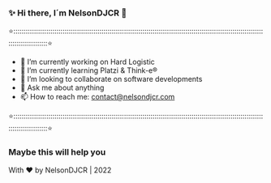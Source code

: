 ### ✨  Hi there, I´m NelsonDJCR 👋

⭐:::::::::::::::::::::::::::::::::::::::::::::::::::::::::::::::::::::::::::::::::::::::::::::::::::::::::::::::::::::::::::::::::::::::::::::⭐
- 🔭 I’m currently working on Hard Logistic
- 🌱 I’m currently learning Platzi & Think-e®
- 👯 I’m looking to collaborate on software developments
- 💬 Ask me about anything
- 📫 How to reach me: contact@nelsondjcr.com

⭐:::::::::::::::::::::::::::::::::::::::::::::::::::::::::::::::::::::::::::::::::::::::::::::::::::::::::::::::::::::::::::::::::::::::::::::⭐



### Maybe this will help you















With ❤ by NelsonDJCR | 2022
